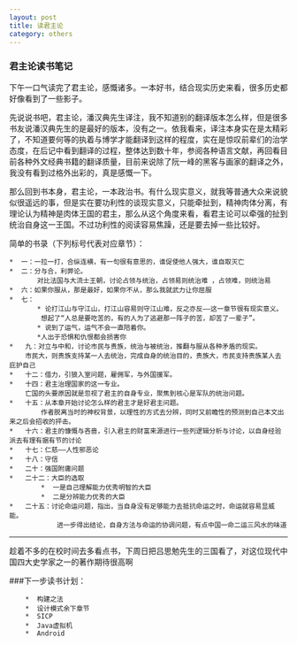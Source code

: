 ```yaml
---
layout: post
title: 读君主论
category: others
---
```

### 君主论读书笔记     

下午一口气读完了君主论，感慨诸多。一本好书，结合现实历史来看，很多历史都好像看到了一些影子。   

先说说书吧，君主论，潘汉典先生译注，我不知道别的翻译版本怎么样，但是很多书友说潘汉典先生的是最好的版本，没有之一。依我看来，译注本身实在是太精彩了，不知道要何等的执着与博学才能翻译到这样的程度，实在是惊叹前辈们的治学态度，在后记中看到翻译的过程，整体达到数十年，参阅各种语言文献，再回看目前各种外文经典书籍的翻译质量，目前来说除了阮一峰的黑客与画家的翻译之外，我没有看到过格外出彩的，真是感慨一下。

那么回到书本身，君主论，一本政治书。有什么现实意义，就我等普通大众来说貌似很遥远的事，但是实在要功利性的谈现实意义，只能牵扯到，精神肉体分离，有理论认为精神是肉体王国的君主，那么从这个角度来看，看君主论可以牵强的扯到统治自身这一王国。不过功利性的阅读容易焦躁，还是要去掉一些比较好。

简单的书录（下列标号代表对应章节）：

    *  一：一拉一打，合纵连横，有一句很有意思的，谁促使他人强大，谁自取灭亡
    *  二：分与合，利弊论。
           对比法国与大流士王朝，讨论占领与统治，占领易则统治难 ，占领难，则统治易
    *  六：如果你服从，那是最好，如果你不从，那么我就武力让你屈服
    *  七：
           * 论打江山与守江山，打江山容易则守江山难，反之亦反——这一章节很有现实意义。
            想起了“人总是要吃苦的，有的人为了逃避那一阵子的苦，却苦了一辈子”。
           * 说到了运气，运气不会一直陪着你。
           *人出于恐惧和仇恨都会损害你
    *   九：对立与中和，讨论市民与贵族，统治与被统治，推翻与服从各种矛盾的现实。
        市民大，则贵族支持某一人去统治，完成自身的统治目的，贵族大，市民支持贵族某人去庇护自己
    *   十二：借力，引狼入室问题，雇佣军，与外国援军。
    *   十四：君主治理国家的这一专业。
        亡国的头要原因就是忽视了君主的自身专业，聚焦到核心是军队的统治问题。
    *   十五：从本章开始讨论怎么样的君主才是好君主问题。
            作者脱离当时的神权背景，以理性的方式去分辨，同时又前瞻性的预测到自己本文出来之后会招收的抨击。
    *   十六：君主的慷慨与吝啬，引入君主的财富来源进行一些列逻辑分析与讨论，以自身经验派去有理有据有节的讨论
    *   十七：仁慈——人性邪恶论
    *   十八：守信
    *   二十：强国附庸问题
    *   二十二：大臣的选取
            *  一是自己理解能力优秀明智的大臣
            *  二是分辨能力优秀的大臣
    *   二十五：讨论命运问题，指出，当自身没有足够能力去抵抗命运之时，命运就容易显威能。
                进一步得出结论，自身方法与命运的协调问题，有点中国一命二运三风水的味道

  - - - 
  
趁着不多的在校时间去多看点书，下周日把吕思勉先生的三国看了，对这位现代中国四大史学家之一的著作期待很高啊

###下一步读书计划： 

        *  构建之法
        *  设计模式余下章节
        *  SICP
        *  Java虚拟机 
        *  Android



